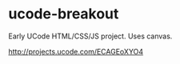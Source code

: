 # ucode-breakout
Early UCode HTML/CSS/JS project. Uses canvas.

http://projects.ucode.com/ECAGEoXYO4
